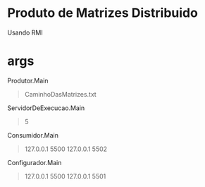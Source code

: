 # Produto de Matrizes Distribuido

Usando RMI

# args

Produtor.Main 
> CaminhoDasMatrizes.txt

ServidorDeExecucao.Main 
> 5

Consumidor.Main 
> 127.0.0.1 5500 127.0.0.1 5502

Configurador.Main 
> 127.0.0.1 5500 127.0.0.1 5501

